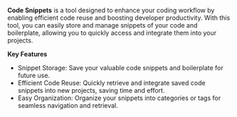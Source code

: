 **Code Snippets** is a tool designed to enhance your coding workflow by enabling efficient code reuse and boosting developer productivity. With this tool, you can easily store and manage snippets of your code and boilerplate, allowing you to quickly access and integrate them into your projects.

**Key Features**
- Snippet Storage: Save your valuable code snippets and boilerplate for future use.
- Efficient Code Reuse: Quickly retrieve and integrate saved code snippets into new projects, saving time and effort.
- Easy Organization: Organize your snippets into categories or tags for seamless navigation and retrieval.
